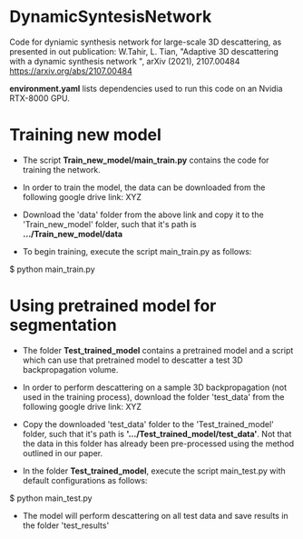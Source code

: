 # DynamicSyntesisNetwork

Code for dyniamic synthesis network for large-scale 3D descattering, as presented in out publication:
W.Tahir, L. Tian, "Adaptive 3D descattering with a dynamic synthesis network
", arXiv (2021), 2107.00484
https://arxiv.org/abs/2107.00484

**environment.yaml** lists dependencies used to run this code on an Nvidia RTX-8000 GPU.


# Training new model
* The script **Train_new_model/main_train.py** contains the code for training the network. 

* In order to train the model, the data can be downloaded from the following google drive link:
XYZ

* Download the 'data' folder from the above link and copy it to the 'Train_new_model' folder, such that it's path is **.../Train_new_model/data**

* To begin training, execute the script main_train.py as follows:

$ python main_train.py

# Using pretrained model for segmentation
* The folder **Test_trained_model** contains a pretrained model and a script which can use that pretrained model to descatter a test 3D backpropagation volume. 
 
* In order to perform descattering on a sample 3D backpropagation (not used in the training process), download the folder 'test_data' from the following google drive link:
XYZ

* Copy the downloaded 'test_data' folder to the 'Test_trained_model' folder, such that it's path is **'.../Test_trained_model/test_data'**. Not that the data in this folder has already been pre-processed using the method outlined in our paper.

* In the folder **Test_trained_model**, execute the script main_test.py with default configurations as follows:

$ python main_test.py

* The model will perform descattering on all test data and save results in the folder 'test_results'



